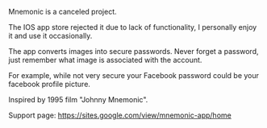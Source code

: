 Mnemonic is a canceled project.

The IOS app store rejected it due to lack of functionality, I personally enjoy it and use it occasionally.

The app converts images into secure passwords. Never forget a password, just remember what image is associated with the account.

For example, while not very secure your Facebook password could be your facebook profile picture.

Inspired by 1995 film "Johnny Mnemonic".

Support page: https://sites.google.com/view/mnemonic-app/home
